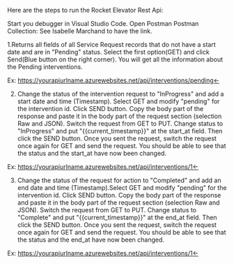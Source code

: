 Here are the steps to run the Rocket Elevator Rest Api:

Start you debugger in Visual Studio Code.
Open Postman
Postman Collection:  See Isabelle Marchand to have the link.

1.Returns all fields of all Service Request records that do not have a start date and are in "Pending" status.
Select the first option(GET) and click Send(Blue button on the right corner).  You will get all the information about the Pending interventions.

Ex: 
https://yourapiurlname.azurewebsites.net/api/interventions/pending←

2. Change the status of the intervention request to "InProgress" and add a start date and time (Timestamp).  Select GET and modify "pending" for the intervention id. Click SEND button. Copy the body part of the response and paste it in the body part of the request section (selection Raw and JSON). Switch the request from GET to PUT. Change status to "InProgress" and put "{{current_timestamp}}" at the start_at field. Then click the SEND button.  Once you sent the request, switch the request once again for GET and send the request.  You should be able to see that the status and the start_at have now been changed.

Ex:
https://yourapiurlname.azurewebsites.net/api/interventions/1←

3. Change the status of the request for action to "Completed" and add an end date and time (Timestamp).Select GET and modify "pending" for the intervention id. Click SEND button. Copy the body part of the response and paste it in the body part of the request section (selection Raw and JSON). Switch the request from GET to PUT. Change status to "Complete" and put "{{current_timestamp}}" at the end_at field. Then click the SEND button.  Once you sent the request, switch the request once again for GET and send the request.  You should be able to see that the status and the end_at have now been changed.

Ex:
https://yourapiurlname.azurewebsites.net/api/interventions/1←
